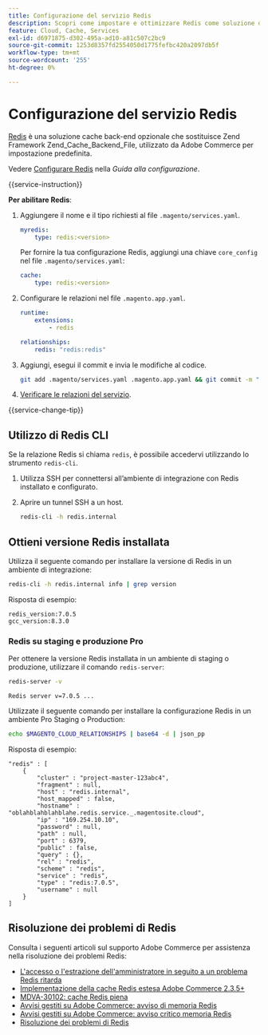 ```yaml
---
title: Configurazione del servizio Redis
description: Scopri come impostare e ottimizzare Redis come soluzione di cache back-end per Adobe Commerce sull’infrastruttura cloud.
feature: Cloud, Cache, Services
exl-id: d6971875-d302-495a-ad10-a81c507c2bc9
source-git-commit: 1253d8357fd2554050d1775fefbc420a2097db5f
workflow-type: tm+mt
source-wordcount: '255'
ht-degree: 0%

---
```


# Configurazione del servizio Redis

[Redis](https://redis.io) è una soluzione cache back-end opzionale che sostituisce Zend Framework Zend_Cache_Backend_File, utilizzato da Adobe Commerce per impostazione predefinita.

Vedere [Configurare Redis](https://experienceleague.adobe.com/docs/commerce-operations/configuration-guide/cache/redis/config-redis.html) nella _Guida alla configurazione_.

{{service-instruction}}

**Per abilitare Redis**:

1. Aggiungere il nome e il tipo richiesti al file `.magento/services.yaml`.

   ```yaml
   myredis:
       type: redis:<version>
   ```

   Per fornire la tua configurazione Redis, aggiungi una chiave `core_config` nel file `.magento/services.yaml`:

   ```yaml
   cache:
       type: redis:<version>
   ```

1. Configurare le relazioni nel file `.magento.app.yaml`.

   ```yaml
   runtime:
       extensions:
           - redis
   
   relationships:
       redis: "redis:redis"
   ```

1. Aggiungi, esegui il commit e invia le modifiche al codice.

   ```bash
   git add .magento/services.yaml .magento.app.yaml && git commit -m "Enable redis service" && git push origin <branch-name>
   ```

1. [Verificare le relazioni del servizio](services-yaml.md#service-relationships).

{{service-change-tip}}

## Utilizzo di Redis CLI

Se la relazione Redis si chiama `redis`, è possibile accedervi utilizzando lo strumento `redis-cli`.

1. Utilizza SSH per connettersi all’ambiente di integrazione con Redis installato e configurato.

1. Aprire un tunnel SSH a un host.

   ```bash
   redis-cli -h redis.internal
   ```

## Ottieni versione Redis installata

Utilizza il seguente comando per installare la versione di Redis in un ambiente di integrazione:

```bash
redis-cli -h redis.internal info | grep version
```

Risposta di esempio:

```terminal
redis_version:7.0.5
gcc_version:8.3.0
```

### Redis su staging e produzione Pro

Per ottenere la versione Redis installata in un ambiente di staging o produzione, utilizzare il comando `redis-server`:

```bash
redis-server -v
```

```terminal
Redis server v=7.0.5 ...
```

Utilizzate il seguente comando per installare la configurazione Redis in un ambiente Pro Staging o Production:

```bash
echo $MAGENTO_CLOUD_RELATIONSHIPS | base64 -d | json_pp
```

Risposta di esempio:

```terminal
"redis" : [
    {
        "cluster" : "project-master-123abc4",
        "fragment" : null,
        "host" : "redis.internal",
        "host_mapped" : false,
        "hostname" : "oblahblahblahblahe.redis.service._.magentosite.cloud",
        "ip" : "169.254.10.10",
        "password" : null,
        "path" : null,
        "port" : 6379,
        "public" : false,
        "query" : {},
        "rel" : "redis",
        "scheme" : "redis",
        "service" : "redis",
        "type" : "redis:7.0.5",
        "username" : null
    }
]
```

## Risoluzione dei problemi di Redis

Consulta i seguenti articoli sul supporto Adobe Commerce per assistenza nella risoluzione dei problemi Redis:

- [L&#39;accesso o l&#39;estrazione dell&#39;amministratore in seguito a un problema Redis ritarda](https://experienceleague.adobe.com/docs/commerce-knowledge-base/kb/troubleshooting/miscellaneous/redis-issue-delay-magento-admin-login-or-checkout.html)
- [Implementazione della cache Redis estesa Adobe Commerce 2.3.5+](https://experienceleague.adobe.com/docs/commerce-operations/implementation-playbook/best-practices/planning/redis-service-configuration.html)
- [MDVA-30102: cache Redis piena](https://experienceleague.adobe.com/docs/commerce-knowledge-base/kb/support-tools/patches/v1-0-6/mdva-30102-magento-patch-redis-cache-getting-full.html)
- [Avvisi gestiti su Adobe Commerce: avviso di memoria Redis](https://experienceleague.adobe.com/docs/commerce-knowledge-base/kb/support-tools/managed-alerts/managed-alerts-on-magento-commerce-redis-memory-warning-alert.html)
- [Avvisi gestiti su Adobe Commerce: avviso critico memoria Redis](https://experienceleague.adobe.com/docs/commerce-knowledge-base/kb/support-tools/managed-alerts/managed-alerts-on-magento-commerce-redis-memory-critical-alert.html)
- [Risoluzione dei problemi di Redis](https://experienceleague.adobe.com/docs/commerce-knowledge-base/kb/troubleshooting/miscellaneous/redis-troubleshooter.html)
